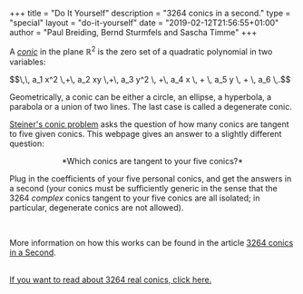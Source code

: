 +++
title = "Do It Yourself"
description = "3264 conics in a second."
type = "special"
layout = "do-it-yourself"
date = "2019-02-12T21:56:55+01:00"
author = "Paul Breiding, Bernd Sturmfels and Sascha Timme"
+++


A [*conic*](https://en.wikipedia.org/wiki/Conic) in the plane $\mathbb{R}^2$ is the zero set of a
quadratic polynomial in two variables:

<p class="general-conic">
    $$\,\, a_1 x^2 \,+\, a_2 xy \,+\, a_3 y^2 \, +\, a_4 x \, + \, a_5 y \, + \, a_6 \,.$$
</p>

Geometrically, a conic can be either a circle, an ellipse, a hyperbola, a parabola or a union of two lines.
The last case is called a degenerate conic.


[Steiner's conic problem](https://en.wikipedia.org/wiki/Steiner%27s_conic_problem) asks the question of how many conics are tangent to five given conics. This webpage gives an answer to a slightly different question:
<p style="width: 100%; text-align: center;">
*Which conics are tangent to your five conics?*
</p>

Plug in the coefficients of your five personal conics, and get the answers in a second (your conics must be sufficiently generic in the sense that the 3264 *complex* conics tangent to your five conics are all isolated; in particular, degenerate conics are not allowed).

<div id="do-it-yourself-container"></div>

<br>

More information on how this works can be found in the article [3264 conics in a Second](https://arxiv.org/abs/1902.05518).

<br>
<div id="action-buttons">
  <a class="button primary big" href="https://www.juliahomotopycontinuation.org/3264/" onclick="_gaq.push(['_trackEvent', 'kube', 'download']);">If you want to read about 3264 real conics, click here.</a>
</div>
